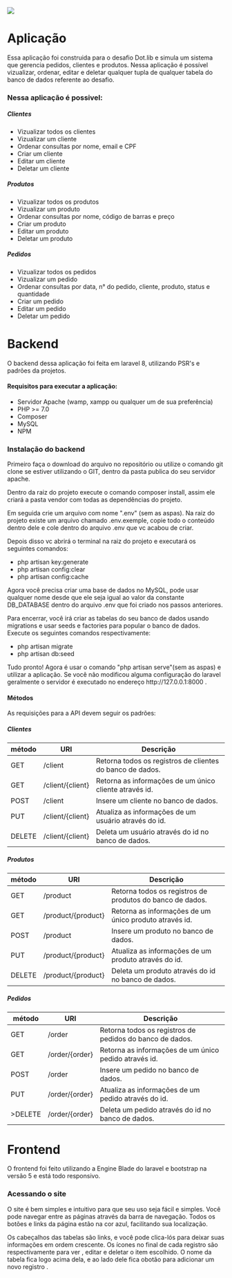 
<img src="https://dotlib.com/theme/img/logos/logo.png">

<h1>Aplicação</h1>

<p>
Essa aplicação foi construida para o desafio Dot.lib e simula um sistema que gerencia pedidos,
clientes e produtos. Nessa aplicação é possível vizualizar, ordenar, editar e deletar qualquer
tupla de qualquer tabela do banco de dados referente ao desafio.
</p>

<h3> Nessa aplicação é possivel:</h3>

<h5>Clientes</h5>

<ul>
  
<li>Vizualizar todos os clientes</li>
<li>Vizualizar um cliente</li>
<li>Ordenar consultas por nome, email e CPF</li>
<li>Criar um cliente</li>
<li>Editar um cliente</li>
<li>Deletar um cliente</li>
  
</ul>

<h5>Produtos</h5>

<ul>
  
<li>Vizualizar todos os produtos</li>
<li>Vizualizar um produto</li>
<li>Ordenar consultas por nome, código de barras e preço</li>
<li>Criar um produto</li>
<li>Editar um produto</li>
<li>Deletar um produto</li>
  
</ul>

<h5>Pedidos</h5>

<ul>
  
<li>Vizualizar todos os pedidos</li>
<li>Vizualizar um pedido</li>
<li>Ordenar consultas por data, n° do pedido, cliente, produto, status e quantidade</li>
<li>Criar um pedido</li>
<li>Editar um pedido</li>
<li>Deletar um pedido</li>
  
</ul>

<h1>Backend</h1>

<p>
O backend dessa aplicação foi feita em laravel 8, utilizando PSR's e padrões da projetos.
</p>

<h4> Requisitos para executar a aplicação:</h4>

<ul>
  
<li>Servidor Apache (wamp, xampp ou qualquer um de sua preferência)</li>
<li>PHP >= 7.0</li>
<li>Composer</li>
<li>MySQL</li>
<li>NPM</li>
  
</ul>

<h3>Instalação do backend</h3>

<p>
Primeiro faça o download do arquivo no repositório ou utilize o comando
git clone se estiver utilizando o GIT, dentro da pasta publica do seu servidor apache.
</p>

<p>
Dentro da raiz do projeto execute o comando composer install, assim ele criará a pasta
vendor com todas as dependências do projeto.
</p>

<p>
Em seguida crie um arquivo com nome ".env" (sem as aspas). Na raiz do projeto
existe um arquivo chamado .env.exemple, copie todo o conteúdo dentro dele e cole dentro
do arquivo .env que vc acabou de criar.
</p>

<p>
Depois disso vc abrirá o terminal na raiz do projeto e executará os seguintes comandos:
</p>

<ul>
  
<li>php artisan key:generate</li>
<li>php artisan config:clear</li>
<li>php artisan config:cache</li>
  
</ul>

<p>
Agora você precisa criar uma base de dados no MySQL, pode usar qualquer nome desde que
ele seja igual ao valor da constante DB_DATABASE dentro do arquivo .env que foi
criado nos passos anteriores.
</p>

<p>
Para encerrar, você irá criar as tabelas do seu banco de dados usando migrations e
usar seeds e factories para popular o banco de dados. <br>
Execute os seguintes comandos respectivamente:
</p>

<ul>
  
<li>php artisan migrate</li>
<li>php artisan db:seed</li>
  
</ul>

<p>
Tudo pronto! Agora é usar o comando "php artisan serve"(sem as aspas) e utilizar a aplicação.
Se você não modificou alguma configuração do laravel geralmente o servidor é executado
no endereço http://127.0.0.1:8000 .
</p>

<h4> Métodos</h4>

<p>As requisições para a API devem seguir os padrões:</p>

<h5>Clientes</h5>

<table>

<thead>
  
<tr>
  
<th>método</th>
<th>URI</th>
<th>Descrição</th>
  
</tr>
  
</thead>

<tbody>
  
<tr>

<td>GET</td>
<td>/client</td>
<td>Retorna todos os registros de clientes do banco de dados.</td>
  
</tr>
  
<tr>

<td>GET</td>
<td>/client/{client}</td>
<td>Retorna as informações de um único cliente através id.</td>
  
</tr>
  
<tr>

<td>POST</td>
<td>/client</td>
<td>Insere um cliente no banco de dados.</td>
  
</tr>
  
<tr>

<td>PUT</td>
<td>/client/{client}</td>
<td>Atualiza as informações de um usuário através do id.</td>
  
</tr>
  
<tr>

<td>DELETE</td>
<td>/client/{client}</td>
<td>Deleta um usuário através do id no banco de dados.</td>
  
</tr>
  
</tbody>

</table>

<h5>Produtos</h5>

<table>
<thead>
<tr>
<th>método</th>
<th>URI</th>
<th>Descrição</th>
</tr>
</thead>
<tbody>
<tr>

<td>GET</td>
<td>/product</td>
<td>Retorna todos os registros de produtos do banco de dados.</td>
  
</tr>
  
<tr>

<td>GET</td>
<td>/product/{product}</td>
<td>Retorna as informações de um único produto através id.</td>
  
</tr>
  
<tr>

<td>POST</td>
<td>/product</td>
<td>Insere um produto no banco de dados.</td>
  
</tr>
  
<tr>

<td>PUT</td>
<td>/product/{product}</td>
<td>Atualiza as informações de um produto através do id.</td>
  
</tr>
  
<tr>
  
<td>DELETE</td>
<td>/product/{product}</td>
<td>Deleta um produto através do id no banco de dados.</td>
  
</tr>
  
</tbody>
  
</table>

<h5>Pedidos</h5>

<table>
  
<thead>
  
<tr>
  
<th>método</th>
<th>URI</th>
<th>Descrição</th>
  
</tr>
  
</thead>
  
<tbody>
  
<tr>

<td>GET</td>
<td>/order</td>
<td>Retorna todos os registros de pedidos do banco de dados.</td>
  
</tr>
  
<tr>

<td>GET</td>
<td>/order/{order}</td>
<td>Retorna as informações de um único pedido através id.</td>
  
</tr>
  
<tr>

<td>POST</td>
<td>/order</td>
<td>Insere um pedido no banco de dados.</td>
  
</tr>
  
<tr>

<td>PUT</td>
<td>/order/{order}</td>
<td>Atualiza as informações de um pedido através do id.</td>
  
</tr>
  
<tr>
  
<td>>DELETE</td>
<td>/order/{order}</td>
<td>Deleta um pedido através do id no banco de dados.</td>
  
</tr>
  
</tbody>
  
</table>

<h1>Frontend</h1>

<p>
O frontend foi feito utilizando a Engine Blade do laravel e bootstrap na versão 5 e
está todo responsivo.
</p>

<h3>Acessando o site</h3>

<p>
O site é bem simples e intuitivo para que seu uso seja fácil e simples. Você pode
navegar entre as páginas através da barra de navegação. Todos os botões e links da
página estão na cor azul, facilitando sua localização.
</p>

<p>
Os cabeçalhos das tabelas são links, e você pode clica-lós para deixar suas informações
em ordem crescente. Os ícones no final de cada registro são respectivamente para
ver <i class="bi-eye"></i>, editar <i class="bi-pencil-square"></i> e deletar
<i class="bi-trash"></i> o item escolhido. O nome da tabela fica logo acima dela, e ao lado
dele fica obotão para adicionar um novo registro <i class="bi-plus-square"></i> .
</p>

